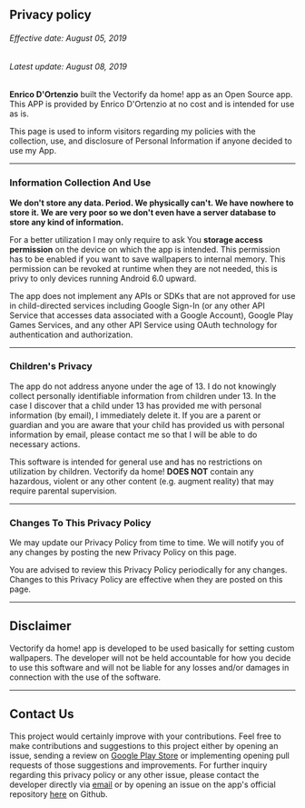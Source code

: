 ## Privacy policy

###### Effective date: August 05, 2019
###### Latest update: August 08, 2019

**Enrico D'Ortenzio** built the Vectorify da home! app as an Open Source app. This APP is provided by Enrico D'Ortenzio at no cost and is intended for use as is.

This page is used to inform visitors regarding my policies with the collection, use, and disclosure of Personal Information if anyone decided to use my App.<hr>


### Information Collection And Use

**We don't store any data. Period. We physically can't. We have nowhere to store it. We are very poor so we don't even have a server database to store any kind of information.**

For a better utilization I may only require to ask You **storage access permission** on the device on which the app is intended. This permission has to be enabled if you want to save wallpapers to internal memory.
This permission can be revoked at runtime when they are not needed, this is privy to only devices running Android 6.0 upward.

The app does not implement any APIs or SDKs that are not approved for use in child-directed services including Google Sign-In (or any other API Service that accesses data associated with a Google Account), Google Play Games Services, and any other API Service using OAuth technology for authentication and authorization.<hr>


### Children's Privacy

The app do not address anyone under the age of 13. I do not knowingly collect personally identifiable information from children under 13. In the case I discover that a child under 13 has provided me with personal information (by email), I immediately delete it. If you are a parent or guardian and you are aware that your child has provided us with personal information by email, please contact me so that I will be able to do necessary actions.

This software is intended for general use and has no restrictions on utilization by children. Vectorify da home! **DOES NOT** contain any hazardous, violent or any other content (e.g. augment reality) that may require parental supervision. <hr>


### Changes To This Privacy Policy

We may update our Privacy Policy from time to time. We will notify you of any changes by posting the new Privacy Policy on this page.

You are advised to review this Privacy Policy periodically for any changes. Changes to this Privacy Policy are effective when they are posted on this page.<hr>


## Disclaimer   

Vectorify da home! app is developed to be used basically for setting custom wallpapers. The developer will not be held accountable for how you decide to use this software and will not be liable for any losses and/or damages in connection with the use of the software. <hr>


## Contact Us

This project would certainly improve with your contributions. Feel free to make contributions and suggestions to this project either by opening an issue, sending a review on [Google Play Store](https://play.google.com/store/apps/details?id=com.iven.iconify) or implementing opening pull requests of those suggestions and improvements.
For further inquiry regarding this privacy policy or any other issue, please contact the developer directly via [email](enrico.dortenzio@hotmail.it) or by opening an issue on the app's official repository [here](https://github.com/enricocid/VectorifyDaHome/issues/new) on Github.
